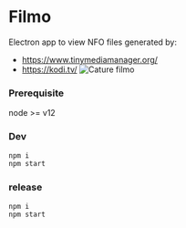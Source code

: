 # Filmo

Electron app to view NFO files generated by:
- https://www.tinymediamanager.org/
- https://kodi.tv/
![Cature filmo](https://github.com/radiium/filmo/blob/master/capture1.png?raw=true)




### Prerequisite
node >= v12

### Dev

```bash
npm i
npm start

```

### release

```bash
npm i
npm start
```
